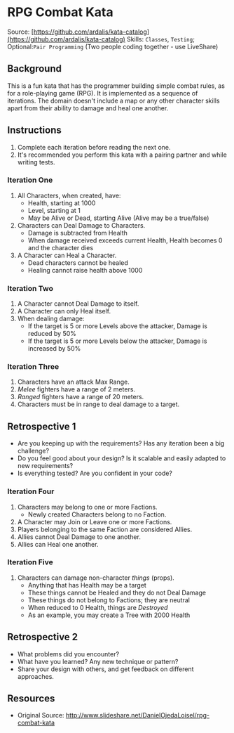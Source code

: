 # RPG Combat Kata

Source: [https://github.com/ardalis/kata-catalog](https://github.com/ardalis/kata-catalog)
Skills: `Classes`, `Testing`; Optional:`Pair Programming` (Two people coding together - use LiveShare)

## Background

This is a fun kata that has the programmer building simple combat rules, as for a role-playing game (RPG). It is implemented as a sequence of iterations. The domain doesn't include a map or any other character skills apart from their ability to damage and heal one another.

## Instructions

1. Complete each iteration before reading the next one.
2. It's recommended you perform this kata with a pairing partner and while writing tests.

### Iteration One

1. All Characters, when created, have:
    - Health, starting at 1000
    - Level, starting at 1
    - May be Alive or Dead, starting Alive (Alive may be a true/false)
2. Characters can Deal Damage to Characters.
    - Damage is subtracted from Health
    - When damage received exceeds current Health, Health becomes 0 and the character dies
3. A Character can Heal a Character.
    - Dead characters cannot be healed
    - Healing cannot raise health above 1000

### Iteration Two

1. A Character cannot Deal Damage to itself.
2. A Character can only Heal itself.
3. When dealing damage:
    - If the target is 5 or more Levels above the attacker, Damage is reduced by 50%
    - If the target is 5 or more Levels below the attacker, Damage is increased by 50%

### Iteration Three

1. Characters have an attack Max Range.
2. *Melee* fighters have a range of 2 meters.
3. *Ranged* fighters have a range of 20 meters.
4. Characters must be in range to deal damage to a target.

## Retrospective 1

- Are you keeping up with the requirements? Has any iteration been a big challenge?
- Do you feel good about your design? Is it scalable and easily adapted to new requirements?
- Is everything tested? Are you confident in your code?

### Iteration Four

1. Characters may belong to one or more Factions.
    - Newly created Characters belong to no Faction.
2. A Character may Join or Leave one or more Factions.
3. Players belonging to the same Faction are considered Allies.
4. Allies cannot Deal Damage to one another.
5. Allies can Heal one another.

### Iteration Five

1. Characters can damage non-character *things* (props).
    - Anything that has Health may be a target
    - These things cannot be Healed and they do not Deal Damage
    - These things do not belong to Factions; they are neutral
    - When reduced to 0 Health, things are *Destroyed*
    - As an example, you may create a Tree with 2000 Health

## Retrospective 2

- What problems did you encounter?
- What have you learned? Any new technique or pattern?
- Share your design with others, and get feedback on different approaches.

## Resources

- Original Source: <http://www.slideshare.net/DanielOjedaLoisel/rpg-combat-kata>

